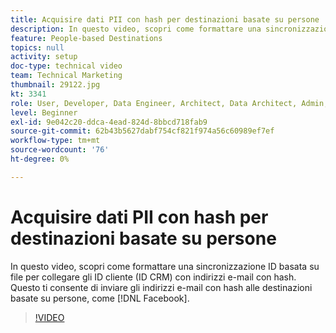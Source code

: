 ```yaml
---
title: Acquisire dati PII con hash per destinazioni basate su persone
description: In questo video, scopri come formattare una sincronizzazione ID basata su file per collegare gli ID cliente (ID CRM) con indirizzi e-mail con hash.
feature: People-based Destinations
topics: null
activity: setup
doc-type: technical video
team: Technical Marketing
thumbnail: 29122.jpg
kt: 3341
role: User, Developer, Data Engineer, Architect, Data Architect, Admin, Leader
level: Beginner
exl-id: 9e042c20-ddca-4ead-824d-8bbcd718fab9
source-git-commit: 62b43b5627dabf754cf821f974a56c60989ef7ef
workflow-type: tm+mt
source-wordcount: '76'
ht-degree: 0%

---
```


# Acquisire dati PII con hash per destinazioni basate su persone

In questo video, scopri come formattare una sincronizzazione ID basata su file per collegare gli ID cliente (ID CRM) con indirizzi e-mail con hash. Questo ti consente di inviare gli indirizzi e-mail con hash alle destinazioni basate su persone, come [!DNL Facebook].

>[!VIDEO](https://video.tv.adobe.com/v/29122/?quality=12)
